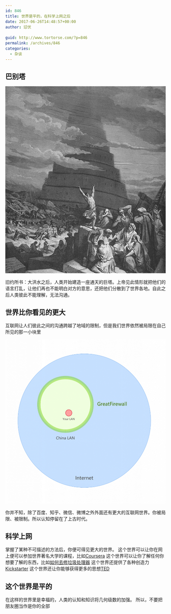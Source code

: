 ```yaml
---
id: 846
title: 世界是平的，在科学上网之后
date: 2017-06-26T14:48:57+00:00
author: 愆伏

guid: http://www.tortorse.com/?p=846
permalink: /archives/846
categories:
  - 杂谈
---
```

## 巴别塔
![巴别塔](/wp-content/uploads/2017/06/Confusion_of_Tongues.png)

旧约所书：大洪水之后，人类开始建造一座通天的巨塔。上帝见此情形就把他们的语言打乱，让他们再也不能明白对方的意思，还把他们分散到了世界各地。自此之后人类彼此不能理解，无法沟通。

## 世界比你看见的更大

互联网让人们彼此之间的沟通跨越了地域的限制，但是我们世界依然被局限在自己所见的那一小块里

![你的网和互联网](/wp-content/uploads/2017/06/2657105198-1006x1024.png)

你并不知，除了百度、知乎、微信、微博之外外面还有更大的互联网世界。你被局限、被限制。所以认知停留在了上古时代。

## 科学上网
掌握了某种不可描述的方法后，你便可得见更大的世界。
这个世界可以让你在网上便可以参加世界著名大学的课程，比如[Coursera](http://coursera.com/)
这个世界可以让你了解任何你想要了解的东西，比如[如何去修垃圾处理器](https://www.youtube.com/watch?v=J0OByRuoYM0)
这个世界还提供了各种创造力[Kickstarter](https://www.kickstarter.com/)
这个世界还让你能够获得更多的思想[TED](https://www.ted.com/)

## 这个世界是平的
在这样的世界里是幸福的，人类的认知和知识将几何级数的加强。
所以，不要把朋友圈当作是你的全部

